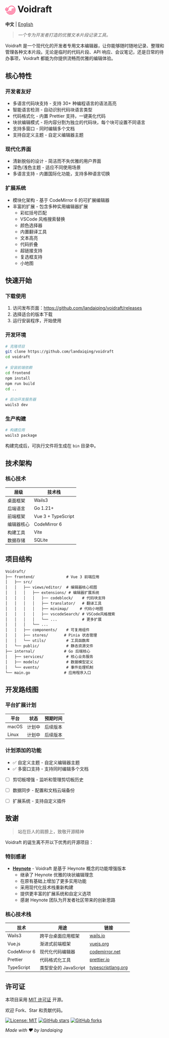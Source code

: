# <img src="./frontend/public/appicon.png" alt="Voidraft Logo" width="32" height="32" style="vertical-align: middle;"> Voidraft

**中文** | [English](README.md)

> *一个专为开发者打造的优雅文本片段记录工具。*

Voidraft 是一个现代化的开发者专用文本编辑器，让你能够随时随地记录、整理和管理各种文本片段。无论是临时的代码片段、API 响应、会议笔记，还是日常的待办事项，Voidraft 都能为你提供流畅而优雅的编辑体验。

## 核心特性

### 开发者友好

- 多语言代码块支持 - 支持 30+ 种编程语言的语法高亮
- 智能语言检测 - 自动识别代码块语言类型
- 代码格式化 - 内置 Prettier 支持，一键美化代码
- 块状编辑模式 - 将内容分割为独立的代码块，每个块可设置不同语言
- 支持多窗口 - 同时编辑多个文档
- 支持自定义主题 - 自定义编辑器主题

### 现代化界面

- 清新脱俗的设计 - 简洁而不失优雅的用户界面
- 深色/浅色主题 - 适应不同使用场景
- 多语言支持 - 内置国际化功能，支持多种语言切换

### 扩展系统

- 模块化架构 - 基于 CodeMirror 6 的可扩展编辑器
- 丰富的扩展 - 包含多种实用编辑器扩展
  - 彩虹括号匹配
  - VSCode 风格搜索替换
  - 颜色选择器
  - 内置翻译工具
  - 文本高亮
  - 代码折叠
  - 超链接支持
  - 复选框支持
  - 小地图


## 快速开始

### 下载使用

1. 访问发布页面：https://github.com/landaiqing/voidraft/releases
2. 选择适合的版本下载
3. 运行安装程序，开始使用

### 开发环境

```bash
# 克隆项目
git clone https://github.com/landaiqing/voidraft
cd voidraft

# 安装前端依赖
cd frontend
npm install
npm run build
cd ..

# 启动开发服务器
wails3 dev
```

### 生产构建

```bash
# 构建应用
wails3 package
```

构建完成后，可执行文件将生成在 `bin` 目录中。

## 技术架构

### 核心技术

| 层级 | 技术栈 |
|------|--------|
| 桌面框架 | Wails3 |
| 后端语言 | Go 1.21+ |
| 前端框架 | Vue 3 + TypeScript |
| 编辑器核心 | CodeMirror 6 |
| 构建工具 | Vite |
| 数据存储 | SQLite |

## 项目结构

```
Voidraft/
├── frontend/              # Vue 3 前端应用
│   ├── src/
│   │   ├── views/editor/  # 编辑器核心视图
│   │   │   ├── extensions/ # 编辑器扩展系统
│   │   │   │   ├── codeblock/    # 代码块支持
│   │   │   │   ├── translator/   # 翻译工具
│   │   │   │   ├── minimap/     # 代码小地图
│   │   │   │   ├── vscodeSearch/ # VSCode风格搜索
│   │   │   │   └── ...           # 更多扩展
│   │   │   └── ...
│   │   ├── components/    # 可复用组件
│   │   ├── stores/       # Pinia 状态管理
│   │   └── utils/         # 工具函数库
│   └── public/            # 静态资源文件
├── internal/             # Go 后端核心
│   ├── services/          # 核心业务服务
│   ├── models/            # 数据模型定义
│   └── events/            # 事件处理机制
└── main.go               # 应用程序入口
```

## 开发路线图

### 平台扩展计划

| 平台 | 状态 | 预期时间 |
|------|------|----------|
| macOS | 计划中 | 后续版本 |
| Linux | 计划中 | 后续版本 |

### 计划添加的功能
- ✅ 自定义主题 - 自定义编辑器主题
- ✅ 多窗口支持 - 支持同时编辑多个文档
- [ ] 剪切板增强 - 监听和管理剪切板历史
- [ ] 数据同步 - 配置和文档云端备份
- [ ] 扩展系统 - 支持自定义插件


## 致谢

> 站在巨人的肩膀上，致敬开源精神

Voidraft 的诞生离不开以下优秀的开源项目：

### 特别感谢

- **[Heynote](https://github.com/heyman/heynote/)** - Voidraft 是基于 Heynote 概念的功能增强版本
  - 继承了 Heynote 优雅的块状编辑理念
  - 在原有基础上增加了更多实用功能
  - 采用现代化技术栈重新构建
  - 提供更丰富的扩展系统和自定义选项
  - 感谢 Heynote 团队为开发者社区带来的创新思路

### 核心技术栈

| 技术 | 用途 | 链接                                                   |
|------|------|------------------------------------------------------|
| Wails3 | 跨平台桌面应用框架 | [wails.io](https://v3alpha.wails.io/)                |
| Vue.js | 渐进式前端框架 | [vuejs.org](https://vuejs.org/)                      |
| CodeMirror 6 | 现代化代码编辑器 | [codemirror.net](https://codemirror.net/)            |
| Prettier | 代码格式化工具 | [prettier.io](https://prettier.io/)                  |
| TypeScript | 类型安全的 JavaScript | [typescriptlang.org](https://www.typescriptlang.org/) |

## 许可证

本项目采用 [MIT 许可证](LICENSE) 开源。

欢迎 Fork、Star 和贡献代码。

[![License: MIT](https://img.shields.io/badge/License-MIT-yellow.svg)](https://opensource.org/licenses/MIT)
[![GitHub stars](https://img.shields.io/github/stars/landaiqing/Voidraft.svg?style=social&label=Star)](https://github.com/yourusername/Voidraft)
[![GitHub forks](https://img.shields.io/github/forks/landaiqing/Voidraft.svg?style=social&label=Fork)](https://github.com/yourusername/Voidraft)

*Made with ❤️ by landaiqing*
